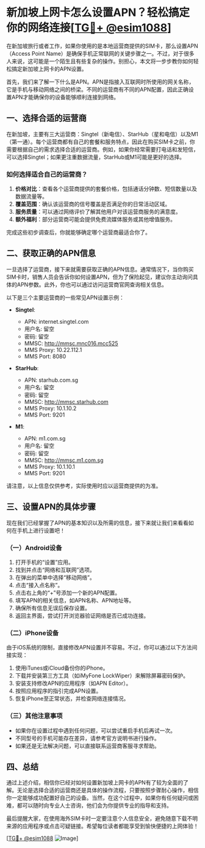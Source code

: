 # 新加坡上网卡怎么设置APN？轻松搞定你的网络连接[[TG💪+ @esim1088](https://t.me/s/esim1088)]

在新加坡旅行或者工作，如果你使用的是本地运营商提供的SIM卡，那么设置APN（Access Point Name）是确保手机正常联网的关键步骤之一。不过，对于很多人来说，这可能是一个陌生且有些复杂的操作。别担心，本文将一步步教你如何轻松搞定新加坡上网卡的APN设置。

首先，我们来了解一下什么是APN。APN是指接入互联网时所使用的网关名称，它是手机与移动网络之间的桥梁。不同的运营商有不同的APN配置，因此正确设置APN才能确保你的设备能够顺利连接到网络。

## 一、选择合适的运营商

在新加坡，主要有三大运营商：Singtel（新电信）、StarHub（星和电信）以及M1（第一通）。每个运营商都有自己的套餐和服务特点，因此在购买SIM卡之前，你需要根据自己的需求选择合适的运营商。例如，如果你经常需要打电话和发短信，可以选择Singtel；如果更注重数据流量，StarHub或M1可能是更好的选择。

### 如何选择适合自己的运营商？

1. **价格对比**：查看各个运营商提供的套餐价格，包括通话分钟数、短信数量以及数据流量等。
2. **覆盖范围**：确认该运营商的信号覆盖是否满足你的日常活动区域。
3. **服务质量**：可以通过网络评价了解其他用户对该运营商服务的满意度。
4. **额外福利**：部分运营商可能会提供免费流媒体服务或其他增值服务。

完成这些初步调查后，你就能够确定哪个运营商最适合你了。

## 二、获取正确的APN信息

一旦选择了运营商，接下来就需要获取正确的APN信息。通常情况下，当你购买SIM卡时，销售人员会告诉你如何设置APN，但为了保险起见，建议你主动询问具体的APN参数。此外，你也可以通过访问运营商官网查询相关信息。

以下是三个主要运营商的一些常见APN设置示例：

- **Singtel**:
  - APN: internet.singtel.com
  - 用户名: 留空
  - 密码: 留空
  - MMSC: http://mmsc.mnc016.mcc525
  - MMS Proxy: 10.22.112.1
  - MMS Port: 8080

- **StarHub**:
  - APN: starhub.com.sg
  - 用户名: 留空
  - 密码: 留空
  - MMSC: http://mmsc.starhub.com
  - MMS Proxy: 10.1.10.2
  - MMS Port: 9201

- **M1**:
  - APN: m1.com.sg
  - 用户名: 留空
  - 密码: 留空
  - MMSC: http://mmsc.m1.com.sg
  - MMS Proxy: 10.1.10.1
  - MMS Port: 9201

请注意，以上信息仅供参考，实际使用时应以运营商提供的为准。

## 三、设置APN的具体步骤

现在我们已经掌握了APN的基本知识以及所需的信息，接下来就让我们来看看如何在手机上进行设置吧！

### （一）Android设备

1. 打开手机的“设置”应用。
2. 找到并点击“网络和互联网”选项。
3. 在弹出的菜单中选择“移动网络”。
4. 点击“接入点名称”。
5. 点击右上角的“+”号添加一个新的APN配置。
6. 填写APN的相关信息，如APN名称、APN地址等。
7. 确保所有信息无误后保存设置。
8. 返回主界面，尝试打开浏览器验证网络是否已成功连接。

### （二）iPhone设备

由于iOS系统的限制，直接修改APN设置并不容易。不过，你可以通过以下方法间接实现：

1. 使用iTunes或iCloud备份你的iPhone。
2. 下载并安装第三方工具（如iMyFone LockWiper）来解除屏幕密码保护。
3. 安装支持修改APN的应用程序（如APN Editor）。
4. 按照应用程序的指引完成APN设置。
5. 恢复iPhone至正常状态，并检查网络连接情况。

### （三）其他注意事项

- 如果你在设置过程中遇到任何问题，可以尝试重启手机后再试一次。
- 不同型号的手机可能存在差异，请参考官方说明书进行操作。
- 如果还是无法解决问题，可以直接联系运营商客服寻求帮助。

## 四、总结

通过上述介绍，相信你已经对如何设置新加坡上网卡的APN有了较为全面的了解。无论是选择合适的运营商还是具体的操作流程，只要按照步骤耐心操作，相信你一定能够成功配置好自己的设备。当然，在这个过程中，如果你有任何疑问或困难，都可以随时向专业人士咨询，他们会为你提供专业的指导和支持。

最后提醒大家，在使用海外SIM卡时一定要注意个人信息安全，避免随意下载不明来源的应用程序或点击可疑链接。希望每位读者都能享受到愉快便捷的上网体验！

[[TG💪+ @esim1088](https://t.me/s/esim1088) ![Image](https://i.postimg.cc/4NQfJmqS/Snipaste-2025-05-13-00-14-12.png)]